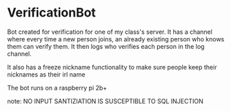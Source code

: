 # VerificationBot

Bot created for verification for one of my class's server. It has a channel where every time a new person joins, an already existing person who knows them can verify them. It then logs who verifies each person in the log channel.

It also has a freeze nickname functionality to make sure people keep their nicknames as their irl name

The bot runs on a raspberry pi 2b+ 

note: NO INPUT SANTIZIATION IS SUSCEPTIBLE TO SQL INJECTION 
